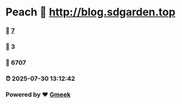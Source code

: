# Peach :link: http://blog.sdgarden.top 
### :page_facing_up: [7](http://blog.sdgarden.top/tag.html) 
### :speech_balloon: 3 
### :hibiscus: 6707 
### :alarm_clock: 2025-07-30 13:12:42 
### Powered by :heart: [Gmeek](https://github.com/Meekdai/Gmeek)
